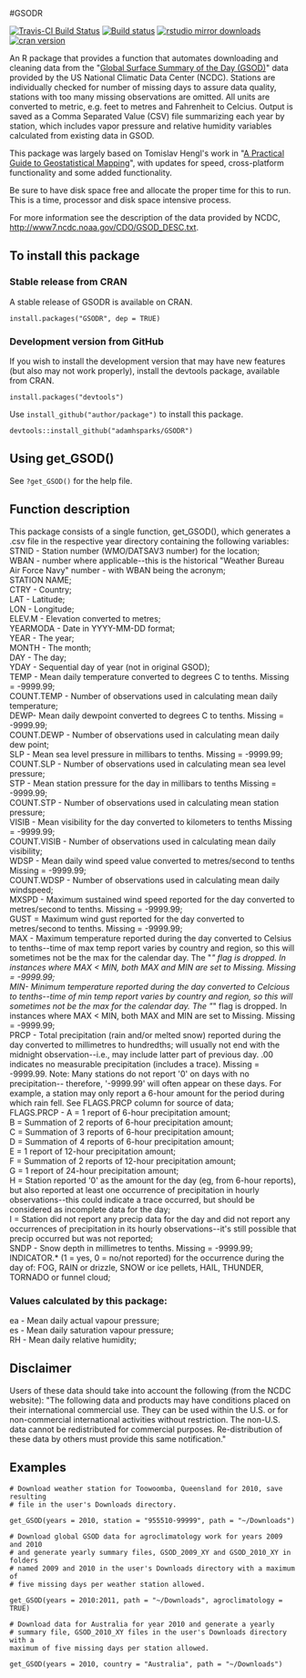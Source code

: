 #GSODR

[![Travis-CI Build Status](https://travis-ci.org/adamhsparks/GSODR.svg?branch=master)](https://travis-ci.org/adamhsparks/GSODR)
[![Build status](https://ci.appveyor.com/api/projects/status/8daqtllo2sg6me07/branch/master)](https://ci.appveyor.com/project/adamhsparks/GSODR/branch/master)
[![rstudio mirror downloads](http://cranlogs.r-pkg.org/badges/GSODR?color=brightgreen)](https://github.com/metacran/cranlogs.app)
[![cran version](http://www.r-pkg.org/badges/version/GSODR)](https://cran.r-project.org/package=GSODR)

An R package that provides a function that automates downloading and cleaning data from the "[Global Surface Summary of the Day (GSOD)](https://data.noaa.gov/dataset/global-surface-summary-of-the-day-gsod)" data provided by the US National Climatic Data Center (NCDC). Stations are individually checked for number of missing days to assure data quality, stations with too many missing observations are omitted. All units are converted to metric, e.g. feet to metres and Fahrenheit to Celcius. Output is saved as a Comma Separated Value (CSV) file summarizing each year by station, which includes vapor pressure and relative humidity variables calculated from existing data in GSOD.

This package was largely based on Tomislav Hengl's work in "[A Practical Guide to Geostatistical Mapping](http://spatial-analyst.net/book/getGSOD.R)", with updates for speed, cross-platform functionality and some added functionality.

Be sure to have disk space free and allocate the proper time for this to run. This is a time, processor and disk space intensive process.

For more information see the description of the data provided by NCDC, http://www7.ncdc.noaa.gov/CDO/GSOD_DESC.txt.

## To install this package
### Stable release from CRAN
A stable release of GSODR is available on CRAN.

`install.packages("GSODR", dep = TRUE)`

### Development version from GitHub
If you wish to install the development version that may have new features (but also may not work properly), install the devtools package, available from CRAN.

`install.packages("devtools")`

Use `install_github("author/package")` to install this package.

`devtools::install_github("adamhsparks/GSODR")`

## Using get_GSOD()
See `?get_GSOD()` for the help file.

## Function description
This package consists of a single function, get_GSOD(), which generates a 
.csv file in the respective year directory containing the following variables:
STNID - Station number (WMO/DATSAV3 number) for the location;  
WBAN - number where applicable--this is the historical "Weather Bureau Air
Force Navy" number - with WBAN being the acronym;  
STATION NAME;  
CTRY - Country;  
LAT - Latitude;  
LON - Longitude;  
ELEV.M - Elevation converted to metres;  
YEARMODA - Date in YYYY-MM-DD format;  
YEAR - The year;  
MONTH - The month;  
DAY - The day;  
YDAY - Sequential day of year (not in original GSOD);  
TEMP - Mean daily temperature converted to degrees C to tenths. Missing =
-9999.99;  
COUNT.TEMP - Number of observations used in calculating mean daily
temperature;  
DEWP-  Mean daily dewpoint converted to degrees C to tenths. Missing =
-9999.99;  
COUNT.DEWP - Number of observations used in calculating mean daily dew point;  
SLP - Mean sea level pressure in millibars to tenths. Missing = -9999.99;  
COUNT.SLP - Number of observations used in calculating mean sea level
pressure;  
STP - Mean station pressure for the day in millibars to tenths
Missing = -9999.99;  
COUNT.STP - Number of observations used in calculating mean station pressure;  
VISIB - Mean visibility for the day converted to kilometers to tenths
Missing = -9999.99;  
COUNT.VISIB - Number of observations used in calculating mean daily
visibility;  
WDSP - Mean daily wind speed value converted to metres/second to tenths
Missing = -9999.99;  
COUNT.WDSP - Number of observations used in calculating mean daily windspeed;  
MXSPD - Maximum sustained wind speed reported for the day converted to
metres/second to tenths. Missing = -9999.99;  
GUST = Maximum wind gust reported for the day converted to metres/second to
tenths. Missing = -9999.99;  
MAX - Maximum temperature reported during the day converted to Celsius to
tenths--time of max temp report varies by country and region, so this will
sometimes not be the max for the calendar day. The "*" flag is dropped. In
instances where MAX < MIN, both MAX and MIN are set to Missing.
Missing = -9999.99;  
MIN- Minimum temperature reported during the day converted to Celcious to
tenths--time of min temp report varies by country and region, so this will
sometimes not be the max for the calendar day.  The "*" flag is dropped. In
instances where MAX < MIN, both MAX and MIN are set to Missing.
Missing = -9999.99;  
PRCP - Total precipitation (rain and/or melted snow) reported during the day
converted to millimetres to hundredths;   will usually not end with the
midnight observation--i.e., may include latter part of previous day. .00
indicates no measurable precipitation (includes a trace). Missing = -9999.99.
Note:  Many stations do not report '0' on days with no precipitation--
therefore, '-9999.99' will often appear on these days. For example, a
station may only report a 6-hour amount for the period during which rain
fell. See FLAGS.PRCP column for source of data;  
FLAGS.PRCP -  A = 1 report of 6-hour precipitation amount;  
B = Summation of 2 reports of 6-hour precipitation amount;  
C = Summation of 3 reports of 6-hour precipitation amount;  
D = Summation of 4 reports of 6-hour precipitation amount;  
E = 1 report of 12-hour precipitation amount;  
F = Summation of 2 reports of 12-hour precipitation amount;  
G = 1 report of 24-hour precipitation amount;  
H = Station reported '0' as the amount for the day (eg, from 6-hour reports),
but also reported at least one occurrence of precipitation in hourly
observations--this could indicate a trace occurred, but should be considered
as incomplete data for the day;  
I = Station did not report any precip data for the day and did not report any
occurrences of precipitation in its hourly observations--it's still possible
that precip occurred but was not reported;  
SNDP - Snow depth in millimetres to tenths. Missing = -9999.99;  
INDICATOR.* (1 = yes, 0 = no/not reported) for the occurrence during the day
of:
FOG,
RAIN or drizzle,
SNOW or ice pellets,
HAIL,
THUNDER,
TORNADO or funnel cloud;  

### Values calculated by this package:
ea - Mean daily actual vapour pressure;  
es - Mean daily saturation vapour pressure;  
RH - Mean daily relative humidity;  

## Disclaimer
Users of these data should take into account the following (from the NCDC
website): "The following data and products may have conditions placed on
their international commercial use. They can be used within the U.S. or for
non-commercial international activities without restriction. The non-U.S.
data cannot be redistributed for commercial purposes. Re-distribution of
these data by others must provide this same notification."

## Examples
```
# Download weather station for Toowoomba, Queensland for 2010, save resulting
# file in the user's Downloads directory.

get_GSOD(years = 2010, station = "955510-99999", path = "~/Downloads")
```

```
# Download global GSOD data for agroclimatology work for years 2009 and 2010
# and generate yearly summary files, GSOD_2009_XY and GSOD_2010_XY in folders
# named 2009 and 2010 in the user's Downloads directory with a maximum of
# five missing days per weather station allowed.

get_GSOD(years = 2010:2011, path = "~/Downloads", agroclimatology = TRUE)
```

```
# Download data for Australia for year 2010 and generate a yearly
# summary file, GSOD_2010_XY files in the user's Downloads directory with a
maximum of five missing days per station allowed.

get_GSOD(years = 2010, country = "Australia", path = "~/Downloads")
```
